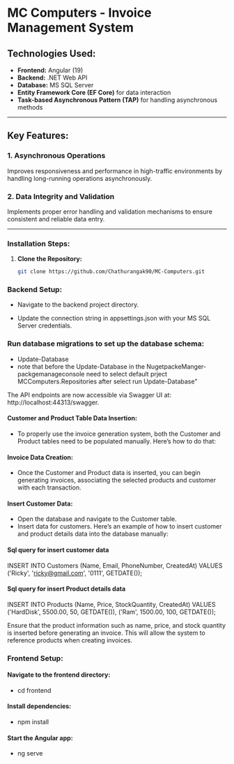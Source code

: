 # MC Computers - Invoice Management System

## **Technologies Used:**

- **Frontend:** Angular (19)
- **Backend:** .NET Web API
- **Database:** MS SQL Server
- **Entity Framework Core (EF Core)** for data interaction
- **Task-based Asynchronous Pattern (TAP)** for handling asynchronous methods

---

## **Key Features:**

### **1. Asynchronous Operations**
Improves responsiveness and performance in high-traffic environments by handling long-running operations asynchronously.

### **2. Data Integrity and Validation**
Implements proper error handling and validation mechanisms to ensure consistent and reliable data entry.

---

### **Installation Steps:**

1. **Clone the Repository:**
   ```bash
   git clone https://github.com/Chathurangak90/MC-Computers.git
### **Backend Setup:**

- Navigate to the backend project directory.

- Update the connection string in appsettings.json with your MS SQL Server credentials.

### **Run database migrations to set up the database schema:**

- Update-Database
- note that before the Update-Database in the NugetpackeManger-packgemanageconsole need to select default prject MCComputers.Repositories after select run Update-Database"

The API endpoints are now accessible via Swagger UI at: http://localhost:44313/swagger.

#### **Customer and Product Table Data Insertion:**
- To properly use the invoice generation system, both the Customer and Product tables need to be populated manually. Here’s how to do that:

#### **Invoice Data Creation:**
- Once the Customer and Product data is inserted, you can begin generating invoices, associating the selected products and customer with each transaction.

#### **Insert Customer Data:**
- Open the database and navigate to the Customer table.
- Insert data for customers. Here’s an example of how to insert customer and product details data into the database manually:
#### **Sql query for insert customer data**
INSERT INTO Customers (Name, Email, PhoneNumber, CreatedAt)
VALUES ('Ricky', 'ricky@gmail.com', '0111', GETDATE());

#### **Sql query for insert Product details data**

INSERT INTO Products (Name, Price, StockQuantity, CreatedAt)
VALUES 
('HardDisk', 5500.00, 50, GETDATE()),
('Ram', 1500.00, 100, GETDATE());

Ensure that the product information such as name, price, and stock quantity is inserted before generating an invoice. This will allow the system to reference products when creating invoices.

### **Frontend Setup:**

#### **Navigate to the frontend directory:**

- cd frontend
#### **Install dependencies:**

- npm install
#### **Start the Angular app:**

- ng serve
